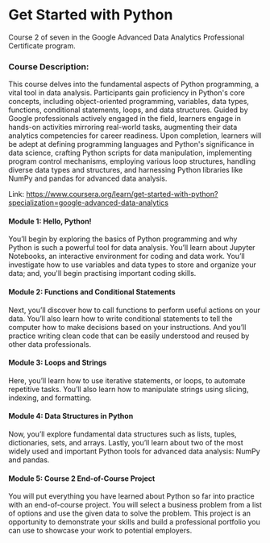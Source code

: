 # Get Started with Python #

Course 2 of seven in the Google Advanced Data Analytics Professional Certificate program.

### Course Description: ###
This course delves into the fundamental aspects of Python programming, a vital tool in data analysis. Participants gain proficiency in Python's core concepts, including object-oriented programming, variables, data types, functions, conditional statements, loops, and data structures. Guided by Google professionals actively engaged in the field, learners engage in hands-on activities mirroring real-world tasks, augmenting their data analytics competencies for career readiness. Upon completion, learners will be adept at defining programming languages and Python's significance in data science, crafting Python scripts for data manipulation, implementing program control mechanisms, employing various loop structures, handling diverse data types and structures, and harnessing Python libraries like NumPy and pandas for advanced data analysis.

Link: https://www.coursera.org/learn/get-started-with-python?specialization=google-advanced-data-analytics 

#### Module 1: Hello, Python! ####
You’ll begin by exploring the basics of Python programming and why Python is such a powerful tool for data analysis. You’ll learn about Jupyter Notebooks, an interactive environment for coding and data work. You’ll investigate how to use variables and data types to store and organize your data; and, you'll begin practising important coding skills.

#### Module 2: Functions and Conditional Statements ####
Next, you’ll discover how to call functions to perform useful actions on your data. You’ll also learn how to write conditional statements to tell the computer how to make decisions based on your instructions. And you’ll practice writing clean code that can be easily understood and reused by other data professionals.

#### Module 3: Loops and Strings ####
Here, you’ll learn how to use iterative statements, or loops, to automate repetitive tasks. You’ll also learn how to manipulate strings using slicing, indexing, and formatting. 

#### Module 4: Data Structures in Python ####
Now, you’ll explore fundamental data structures such as lists, tuples, dictionaries, sets, and arrays. Lastly, you’ll learn about two of the most widely used and important Python tools for advanced data analysis: NumPy and pandas. 

#### Module 5: Course 2 End-of-Course Project ####
You will put everything you have learned about Python so far into practice with an end-of-course project. You will select a business problem from a list of options and use the given data to solve the problem. This project is an opportunity to demonstrate your skills and build a professional portfolio you can use to showcase your work to potential employers. 
